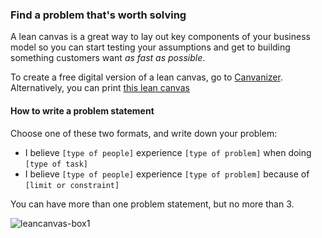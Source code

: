 ### Find a problem that's worth solving

A lean canvas is a great way to lay out key components of your business model so you can start testing your assumptions and get to building something customers want *as fast as possible*.

To create a free digital version of a lean canvas, go to [Canvanizer](https://canvanizer.com/new/lean-canvas). Alternatively, you can print [this lean canvas](https://cloud.githubusercontent.com/assets/100216/12663330/7f1ced9e-c5e4-11e5-9a5d-87582d98bfc3.png)

#### How to write a problem statement

Choose one of these two formats, and write down your problem:

- I believe `[type of people]` experience `[type of problem]` when doing `[type of task]`
- I believe `[type of people]` experience `[type of problem]` because of `[limit or constraint]`

You can have more than one problem statement, but no more than 3. 

![leancanvas-box1](https://cloud.githubusercontent.com/assets/100216/12663467/b887dd18-c5e5-11e5-9ac9-06aa2736118f.png)
